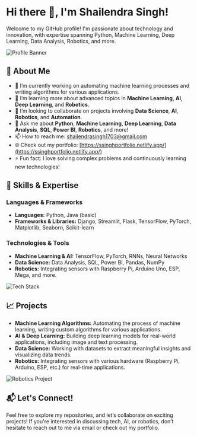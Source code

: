 # Hi there 👋, I'm Shailendra Singh!

Welcome to my GitHub profile! I'm passionate about technology and innovation, with expertise spanning Python, Machine Learning, Deep Learning, Data Analysis, Robotics, and more.

![Profile Banner](https://your-image-link.com/banner.jpg)

## 🌱 About Me
- 🔭 I’m currently working on automating machine learning processes and writing algorithms for various applications.
- 🌱 I’m learning more about advanced topics in **Machine Learning**, **AI**, **Deep Learning**, and **Robotics**.
- 👯 I’m looking to collaborate on projects involving **Data Science**, **AI**, **Robotics**, and **Automation**.
- 💬 Ask me about **Python**, **Machine Learning**, **Deep Learning**, **Data Analysis**, **SQL**, **Power BI**, **Robotics**, and more!
- 📫 How to reach me: [shailendrasingh1703@gmail.com](mailto:shailendrasingh1703@gmail.com)
- 🌐 Check out my portfolio: [https://ssinghportfolio.netlify.app/](https://ssinghportfolio.netlify.app/)
- ⚡ Fun fact: I love solving complex problems and continuously learning new technologies!

## 🚀 Skills & Expertise
### **Languages & Frameworks**
- **Languages:** Python, Java (basic)
- **Frameworks & Libraries:** Django, Streamlit, Flask, TensorFlow, PyTorch, Matplotlib, Seaborn, Scikit-learn

### **Technologies & Tools**
- **Machine Learning & AI:** TensorFlow, PyTorch, RNNs, Neural Networks
- **Data Science:** Data Analysis, SQL, Power BI, Pandas, NumPy
- **Robotics:** Integrating sensors with Raspberry Pi, Arduino Uno, ESP, Mega, and more.

![Tech Stack](https://your-image-link.com/tech-stack.jpg)

## 📈 Projects
- **Machine Learning Algorithms:** Automating the process of machine learning, writing custom algorithms for various applications.
- **AI & Deep Learning:** Building deep learning models for real-world applications, including image and text processing.
- **Data Science:** Working with datasets to extract meaningful insights and visualizing data trends.
- **Robotics:** Integrating sensors with various hardware (Raspberry Pi, Arduino, ESP, etc.) for real-time applications.

![Robotics Project](https://your-image-link.com/robotics-project.jpg)

## 📬 Let's Connect!
Feel free to explore my repositories, and let’s collaborate on exciting projects! If you're interested in discussing tech, AI, or robotics, don’t hesitate to reach out to me via email or check out my portfolio.


